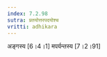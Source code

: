 ```yaml
---
index: 7.2.98
sutra: प्रतयोत्तरपदयोश्च
vritti: adhikara
---
```


 अङ्गस्य [6।4।1]  मपर्यन्तस्य [7।2।91] 
